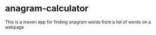 # anagram-calculator
This is a maven app for finding anagram words from a list of words on a webpage
